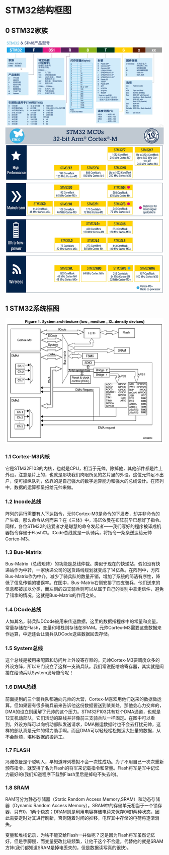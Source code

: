 # STM32结构框图

## 0 STM32家族

![alt text](image-1.png)
![alt text](image.png)

## 1 STM32系统框图

![alt text](image-2.png)

### 1.1 Cortex-M3内核

它是STM32F103的内核，也就是CPU，相当于元帅。除掉他，其他部件都是片上外设，注意是片上的，也就是那块我们肉眼所见的芯片里的外设。这位元帅足不出户，便可操纵队列，依靠的是自己强大的数字运算能力和强大的总线设计。在阵列中，数据的运算都呈报给元帅来做。

### 1.2 Incode总线

阵列的运行需要有人下达指令，元帅Cortex-M3是命令的下发者，却并非命令的产生者。那么命令从何而来？在《三体》中，冯诺依曼在布阵前早已想好了指令。同样，各位STM32的热爱者才是聪慧的命令发起者——我们写好的程序被译成机器指令存储于Flash中。ICode总线就是一队骑兵，将指令一条条送达给元帅Cortex-M3。

### 1.3 Bus-Matrix

Bus-Matrix（总线矩阵）的功能是总线仲裁。类似于现在的快递站，假如没有快递站作为中转，一家快递公司的送货路线规划就变成了14亿条。在阵列中，方阵Bus-Matrix作为中介，减少了骑兵队的数量开销，增加了系统的简洁有序性，降低了信息传输的错误率。在图中，Bus-Matrix右侧安排了四支骑兵，他们送来的信息都被加以分类，而左侧的四支骑兵则可以从属于自己的类别中拿走信件，避免了错拿的情况。这就是Bus-Matrix的作用之处。

### 1.4 DCode总线

人如其名，骑兵队DCode被用来传送数据，这里的数据指程序中的常量和变量。常量存储在Flash，变量和堆栈则存储在SRAM。元帅Cortex-M3需要这些数据来作运算，中途还会让骑兵队DCode送些数据回去存储。

### 1.5 System总线

这个总线是被用来配置和访问片上外设寄存器的。元帅Cortex-M3要调度众多的外设方阵，所以专门设立了这样一支骑兵队。我们常说配啥啥寄存器，其实就是间接在给骑兵队System发号施令呢！

### 1.6 DMA总线

前面提到的三个骑兵队都通向元帅的大营，Cortex-M喜欢用他们送来的数据做运算。但如果要有很多骑兵前来告诉他这份数据要送到某某处，那他会心力交瘁的，DMA的设立则缓解了元帅的这个压力。STM32F103共有12个DMA通道，也就是12支机动部队，它们活动的路线并非像前三支骑兵队一样固定。在图中可以看到，外设方阵可以向机动部队发送请求，DMA搬运数据时也不会去打扰元帅，这样的部队真是元帅的得力助手啊。而且DMA可以轻轻松松搬运大批量的数据，从不会耐烦，堪称数据的搬运工。

### 1.7 FLASH

冯诺依曼是个聪明人，早知道阵列模拟不会一次性成功。为了不用自己一次次重新颁布指令，就安排了名为Flash的将军来记载指令和常量。Flash将军是军中记忆力最好的(我们知道程序下载到Flash里后是掉电不失去的)。

### 1.8 SRAM

RAM可分为静态存储器（Static Random Access Memory,SRAM）和动态存储器（Dynamic Random Access Memory）。SRAM中的存储单元相当于一个锁存器，只有0，1两个稳态；DRAM则是利用电容存储电荷来保存0和1两种状态，因此需要定时对其进行刷新，否则随着时间的推移，电容其中存储的电荷将逐渐消失。



变量和堆栈记录，为啥不能交给Flash一并做呢？这是因为Flash将军虽然记忆好，但是手脚慢，而变量更改比较频繁，让他干这个不合适。代替他的就是SRAM方阵(我们都知道SRAM是掉电丢失的，但是数据读写真的很快)。